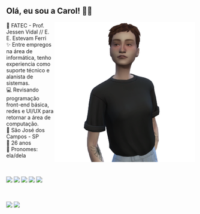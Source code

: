 ## Olá, eu sou a Carol! 🖐🏻

<img align="right" src="https://github.com/cdepaula/cdepaula/blob/main/pic.png">

🧠 FATEC - Prof. Jessen Vidal // E. E. Estevam Ferri<br>
✨ Entre empregos na área de informática, tenho experiencia como suporte técnico e alanista de sistemas.<br>
💻 Revisando programação front-end básica, redes e UI/UX para retornar a área de computação.<br>
📍  São José dos Campos - SP<br>
🌱 26 anos<br>
🌈 Pronomes: ela/dela<br><br><br>


<img  margin-left="10px" width ="25px" src="https://cdn.jsdelivr.net/gh/devicons/devicon/icons/html5/html5-plain.svg" /> <img width ="25px" src="https://cdn.jsdelivr.net/gh/devicons/devicon/icons/css3/css3-plain.svg" /> <img width ="25px" src="https://cdn.jsdelivr.net/gh/devicons/devicon/icons/javascript/javascript-plain.svg" /> <img width ="25px" src="https://cdn.jsdelivr.net/gh/devicons/devicon/icons/nodejs/nodejs-plain.svg" /> <img width ="25px" src="https://cdn.jsdelivr.net/gh/devicons/devicon/icons/php/php-plain.svg" /><br><br><br>

<a href="https://www.youtube.com/https://www.youtube.com/@gumsandvamps/channels" target="_blank"><img src="https://img.shields.io/badge/YouTube-FF0000?style=for-the-badge&logo=youtube&logoColor=white" target="_blank"></a>
<a href="https://instagram.com/https://www.instagram.com/gumsandvamps/" target="_blank"><img src="https://img.shields.io/badge/-Instagram-%23E4405F?style=for-the-badge&logo=instagram&logoColor=white" target="_blank"></a>
